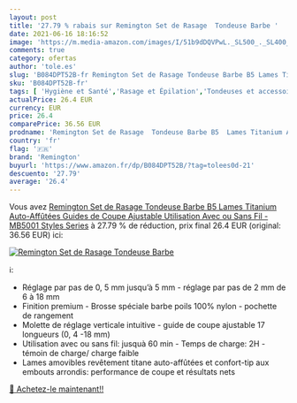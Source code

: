```yaml
---
layout: post
title: '27.79 % rabais sur Remington Set de Rasage  Tondeuse Barbe '
date: 2021-06-16 18:16:52
image: 'https://m.media-amazon.com/images/I/51b9dDQVPwL._SL500_._SL400_.jpg'
comments: true
category: ofertas
author: 'tole.es'
slug: 'B084DPT52B-fr Remington Set de Rasage Tondeuse Barbe B5 Lames Titanium...'
sku: 'B084DPT52B-fr'
tags: [ 'Hygiène et Santé','Rasage et Épilation','Tondeuses et accessoires','Tondeuses visage','remington', ]
actualPrice: 26.4 EUR
currency: EUR
price: 26.4
comparePrice: 36.56 EUR
prodname: 'Remington Set de Rasage  Tondeuse Barbe B5  Lames Titanium Auto-Affûtées  Guides de Coupe Ajustable  Utilisation Avec ou Sans Fil - MB5001 Styles Series'
country: 'fr'
flag: '🇫🇷'
brand: 'Remington'
buyurl: 'https://www.amazon.fr/dp/B084DPT52B/?tag=tolees0d-21'
descuento: '27.79'
average: '26.4'
---
```


Vous avez [Remington Set de Rasage  Tondeuse Barbe B5  Lames Titanium Auto-Affûtées  Guides de Coupe Ajustable  Utilisation Avec ou Sans Fil - MB5001 Styles Series](https://www.amazon.fr/dp/B084DPT52B/?tag=tolees0d-21)  à  27.79 % de réduction, prix final  26.4 EUR (original: 36.56 EUR) ici:

[![Remington Set de Rasage  Tondeuse Barbe ](https://m.media-amazon.com/images/I/51b9dDQVPwL._SL500_._SL400_.jpg)](https://www.amazon.fr/dp/B084DPT52B/?tag=tolees0d-21)

ℹ️:

- Réglage par pas de 0, 5 mm jusqu’à 5 mm - réglage par pas de 2 mm de 6 à 18 mm
- Finition premium - Brosse spéciale barbe poils 100% nylon - pochette de rangement
- Molette de réglage verticale intuitive - guide de coupe ajustable 17 longueurs (0, 4 -18 mm)
- Utilisation avec ou sans fil: jusquà 60 min - Temps de charge: 2H - témoin de charge/ charge faible
- Lames amovibles revêtement titane auto-affûtées et confort-tip aux embouts arrondis: performance de coupe et résultats nets

[🛒 Achetez-le maintenant!!](https://www.amazon.fr/dp/B084DPT52B/?tag=tolees0d-21)

